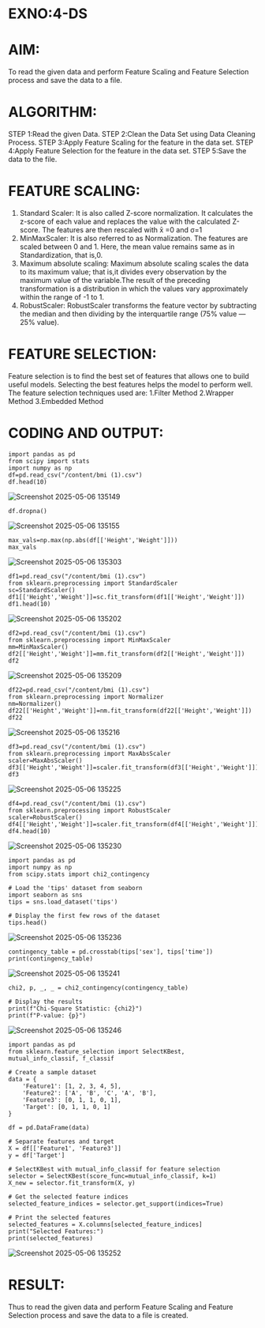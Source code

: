 # EXNO:4-DS
# AIM:
To read the given data and perform Feature Scaling and Feature Selection process and save the
data to a file.

# ALGORITHM:
STEP 1:Read the given Data.
STEP 2:Clean the Data Set using Data Cleaning Process.
STEP 3:Apply Feature Scaling for the feature in the data set.
STEP 4:Apply Feature Selection for the feature in the data set.
STEP 5:Save the data to the file.

# FEATURE SCALING:
1. Standard Scaler: It is also called Z-score normalization. It calculates the z-score of each value and replaces the value with the calculated Z-score. The features are then rescaled with x̄ =0 and σ=1
2. MinMaxScaler: It is also referred to as Normalization. The features are scaled between 0 and 1. Here, the mean value remains same as in Standardization, that is,0.
3. Maximum absolute scaling: Maximum absolute scaling scales the data to its maximum value; that is,it divides every observation by the maximum value of the variable.The result of the preceding transformation is a distribution in which the values vary approximately within the range of -1 to 1.
4. RobustScaler: RobustScaler transforms the feature vector by subtracting the median and then dividing by the interquartile range (75% value — 25% value).

# FEATURE SELECTION:
Feature selection is to find the best set of features that allows one to build useful models. Selecting the best features helps the model to perform well.
The feature selection techniques used are:
1.Filter Method
2.Wrapper Method
3.Embedded Method

# CODING AND OUTPUT:
```
import pandas as pd
from scipy import stats
import numpy as np
df=pd.read_csv("/content/bmi (1).csv")
df.head(10)
```
![Screenshot 2025-05-06 135149](https://github.com/user-attachments/assets/d343b857-c829-4a3b-aac6-97bdef6541e4)

```
df.dropna()
```
![Screenshot 2025-05-06 135155](https://github.com/user-attachments/assets/35a3c089-ca23-4dda-9163-ae7ee416ff56)

```
max_vals=np.max(np.abs(df[['Height','Weight']]))
max_vals
```
![Screenshot 2025-05-06 135303](https://github.com/user-attachments/assets/3b13de20-c5e7-454d-bc3d-a76cce10649f)

```
df1=pd.read_csv("/content/bmi (1).csv")
from sklearn.preprocessing import StandardScaler
sc=StandardScaler()
df1[['Height','Weight']]=sc.fit_transform(df1[['Height','Weight']])
df1.head(10)
```
![Screenshot 2025-05-06 135202](https://github.com/user-attachments/assets/96183672-eded-4374-9810-e1c96a1a6197)

```
df2=pd.read_csv("/content/bmi (1).csv")
from sklearn.preprocessing import MinMaxScaler
mm=MinMaxScaler()
df2[['Height','Weight']]=mm.fit_transform(df2[['Height','Weight']])
df2
```
![Screenshot 2025-05-06 135209](https://github.com/user-attachments/assets/35bef1b5-d4fc-4b1d-98f7-cb68d707278b)

```
df22=pd.read_csv("/content/bmi (1).csv")
from sklearn.preprocessing import Normalizer
nm=Normalizer()
df22[['Height','Weight']]=nm.fit_transform(df22[['Height','Weight']])
df22
```
![Screenshot 2025-05-06 135216](https://github.com/user-attachments/assets/9bee9774-7cc0-4f45-8469-63f7b643553c)

```
df3=pd.read_csv("/content/bmi (1).csv")
from sklearn.preprocessing import MaxAbsScaler
scaler=MaxAbsScaler()
df3[['Height','Weight']]=scaler.fit_transform(df3[['Height','Weight']])
df3
```
![Screenshot 2025-05-06 135225](https://github.com/user-attachments/assets/7e5b5652-6a3c-4792-ad8b-40eba4be2a4e)

```
df4=pd.read_csv("/content/bmi (1).csv")
from sklearn.preprocessing import RobustScaler
scaler=RobustScaler()
df4[['Height','Weight']]=scaler.fit_transform(df4[['Height','Weight']])
df4.head(10)
```
![Screenshot 2025-05-06 135230](https://github.com/user-attachments/assets/9eaca988-c7e3-460a-9e6d-8a6307fd43b3)

```
import pandas as pd
import numpy as np
from scipy.stats import chi2_contingency

# Load the 'tips' dataset from seaborn
import seaborn as sns
tips = sns.load_dataset('tips')

# Display the first few rows of the dataset
tips.head()
```
![Screenshot 2025-05-06 135236](https://github.com/user-attachments/assets/8161696a-3d26-4833-8d0c-886e6b8542e6)

```
contingency_table = pd.crosstab(tips['sex'], tips['time'])
print(contingency_table)
```
![Screenshot 2025-05-06 135241](https://github.com/user-attachments/assets/61bead95-e91b-47b6-acea-f3e9ae6e1184)

```
chi2, p, _, _ = chi2_contingency(contingency_table)

# Display the results
print(f"Chi-Square Statistic: {chi2}")
print(f"P-value: {p}")
```
![Screenshot 2025-05-06 135246](https://github.com/user-attachments/assets/08f57f37-d590-4cb2-89fe-52f7c682b9d5)

```
import pandas as pd
from sklearn.feature_selection import SelectKBest, mutual_info_classif, f_classif

# Create a sample dataset
data = {
    'Feature1': [1, 2, 3, 4, 5],
    'Feature2': ['A', 'B', 'C', 'A', 'B'],
    'Feature3': [0, 1, 1, 0, 1],
    'Target': [0, 1, 1, 0, 1]
}

df = pd.DataFrame(data)

# Separate features and target
X = df[['Feature1', 'Feature3']]
y = df['Target']

# SelectKBest with mutual_info_classif for feature selection
selector = SelectKBest(score_func=mutual_info_classif, k=1)
X_new = selector.fit_transform(X, y)

# Get the selected feature indices
selected_feature_indices = selector.get_support(indices=True)

# Print the selected features
selected_features = X.columns[selected_feature_indices]
print("Selected Features:")
print(selected_features)
```
![Screenshot 2025-05-06 135252](https://github.com/user-attachments/assets/e56fb3b8-8e10-4e09-93f8-e7f41b2f0455)

# RESULT:
   Thus to read the given data and perform Feature Scaling and Feature Selection process and save the
data to a file is created.

